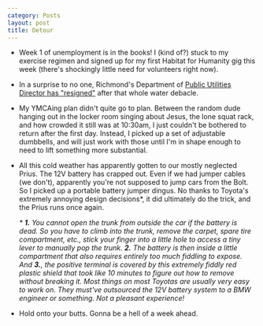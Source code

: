 ```yaml
---
category: Posts
layout: post
title: Detour
---
```

- Week 1 of unemployment is in the books! I (kind of?) stuck to my exercise regimen and signed up for my first Habitat for Humanity gig this week (there's shockingly little need for volunteers right now).
- In a surprise to no one, Richmond's Department of [Public Utilities Director
  has
  "resigned"](https://www.wric.com/news/local-news/richmond/department-of-public-utilities-director-resigns-after-richmond-water-crisis-new-interim-leadership-announced/)
  after that whole water debacle. 
- My YMCAing plan didn't quite go to plan. Between the random dude hanging out
  in the locker room singing about Jesus, the lone squat rack, and how crowded
  it still was at 10:30am, I just couldn't be bothered to return after the
  first day. Instead, I picked up a set of adjustable dumbbells, and will just
  work with those until I'm in shape enough to need to lift something more
  substantial.
- All this cold weather has apparently gotten to our mostly neglected Prius. The 12V battery has crapped out. Even if we had jumper cables (we don't), apparently you're not supposed to jump cars from the Bolt. So I picked up a portable battery jumper dingus. No thanks to Toyota's extremely annoying design decisions*, it did ultimately do the trick, and the Prius runs once again.

  _\* **1.** You cannot open the trunk from outside the car if the battery is
  dead. So you have to climb into the trunk, remove the carpet, spare tire
  compartment, etc., stick your finger into a little hole to access a tiny
  lever to manually pop the trunk. **2.** The battery is then inside a little compartment that also requires entirely too much fiddling to expose. And **3.**, the positive terminal is covered by this extremely fiddly red plastic shield that took like 10 minutes to figure out how to remove without breaking it. Most things on most Toyotas are usually very easy to work on. They must've outsourced the 12V battery system to a BMW engineer or something. Not a pleasant experience!_
- Hold onto your butts. Gonna be a hell of a week ahead.
